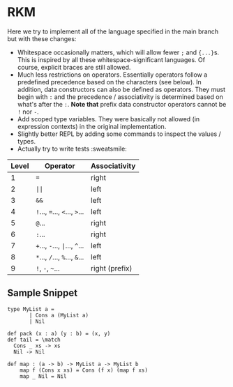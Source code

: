 # RKM

Here we try to implement all of the language specified in the main branch but with these changes:
*  Whitespace occasionally matters, which will allow fewer `;` and `{...}`s.
This is inspired by all these whitespace-significant languages.
Of course, explicit braces are still allowed.
*  Much less restrictions on operators. Essentially operators follow a predefined precedence based on the characters (see below). In addition, data constructors can also be defined as operators. They must begin with `:` and the precedence / associativity is determined based on what's after the `:`. **Note that** prefix data constructor operators cannot be `!` nor `-`.
*  Add scoped type variables. They were basically not allowed (in expression contexts) in the original implementation.
*  Slightly better REPL by adding some commands to inspect the values / types.
*  Actually try to write tests :sweatsmile:

  Level | Operator | Associativity
--------|-----------|---------------
1       | `=` | right
2       | `\|\|` | left
3       | `&&` | left
4       | `!`..., `=`..., `<`..., `>`... | left
5       | `@`... | right
6       | `:`... | right
7       | `+`..., `-`..., `\|`..., `^`... | left
8       | `*`..., `/`..., `%`..., `&`... | left
9       | `!`, `-`, `~`... | right (prefix)

## Sample Snippet

```
type MyList a =
       | Cons a (MyList a)
       | Nil

def pack (x : a) (y : b) = (x, y)
def tail = \match
  Cons _ xs -> xs
  Nil -> Nil

def map : (a -> b) -> MyList a -> MyList b
    map f (Cons x xs) = Cons (f x) (map f xs)
    map _ Nil = Nil
```
